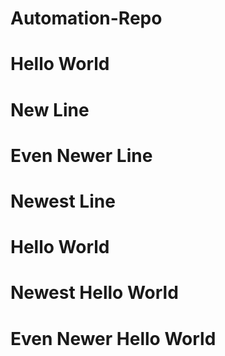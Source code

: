 # Automation-Repo
# Hello World
# New Line
# Even Newer Line
# Newest Line
# Hello World
# Newest Hello World
# Even Newer Hello World